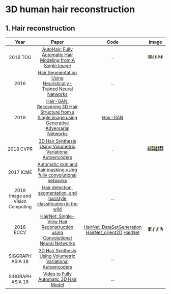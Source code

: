 # 3D human hair reconstruction

## 1. Hair reconstruction

Year|Paper|Code|image
:---:|:---:|:---:|:---:
2016 TOG|[AutoHair: Fully Automatic Hair Modeling from A Single Image](http://eprints.whiterose.ac.uk/134268/)|..|<img src="https://github.com/zhoushiwei/awesome-3D-Hair-Reconstruction/blob/main/figures/autohair.jpg" width="200">
2016|[Hair Segmentation Using Heuristically-Trained Neural Networks](https://ieeexplore.ieee.org/stamp/stamp.jsp?tp=&arnumber=7592406)|...
2018|[Hair-GAN: Recovering 3D Hair Structure from a Single Image using Generative Adversarial Networks](https://arxiv.org/abs/1811.06229)|[Hair-GAN](https://github.com/MengZephyr/HairGANs)
2018 CVPR|[3D Hair Synthesis Using Volumetric Variational Autoencoders](http://linjieluo.com/files/18-SIGA-3DHairSynthesisUsingVolumetricVAEs.pdf)|.|<img src="https://github.com/zhoushiwei/awesome-3D-Hair-Reconstruction/blob/main/figures/hairvae-teaser.jpeg" width="200">
2017 ICME|[Automatic skin and hair masking using fully convolutional networks](https://ieeexplore.ieee.org/abstract/document/8019339)|
2018<br>Image and Vision Computing|[Hair detection, segmentation, and hairstyle classification in the wild](https://www.sciencedirect.com/science/article/pii/S0262885618300143)|...
2018 ECCV|[HairNet: Single-View Hair Reconstruction using Convolutional Neural Networks](https://openaccess.thecvf.com/content_ECCV_2018/papers/Yi_Zhou_Single-view_Hair_Reconstruction_ECCV_2018_paper.pdf)|[HairNet_DataSetGeneration](https://github.com/papagina/HairNet_DataSetGeneration) [HairNet_orient2D](https://github.com/papagina/HairNet_orient2D) [HairNet](https://github.com/suyuan945/HairNet)|<img src="https://github.com/zhoushiwei/Awesome-3D-Hair-Reconstruction/blob/main/figures/Single-view_Hair_Reconstruction.png" width="200">
SIGGRAPH ASIA 18|[3D Hair Synthesis Using Volumetric Variational Autoencoders](http://linjieluo.com/publications/3d-hair-synthesis-using-volumetric-variational-autoencoders/)|...
SIGGRAPH ASIA 18|[Video to Fully Automatic 3D Hair Model](https://arxiv.org/pdf/1809.04765.pdf)|...

